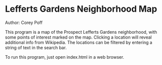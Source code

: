 # Lefferts Gardens Neighborhood Map
Author: Corey Poff

This program is a map of the Prospect Lefferts Gardens neighborhood, with
some points of interest marked on the map. Clicking a location will reveal
additional info from Wikipedia. The locations can be filtered by entering
a string of text in the search bar.

To run this program, just open index.html in a web browser.
